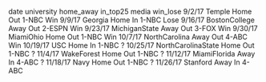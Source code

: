 date university home_away in_top25 media win_lose
9/2/17 Temple Home Out 1-NBC Win
9/9/17 Georgia Home In 1-NBC Lose
9/16/17 BostonCollege Away Out 2-ESPN Win
9/23/17 MichiganState Away Out 3-FOX Win
9/30/17 MiamiOhio Home Out 1-NBC Win
10/7/17 NorthCarolina Away Out 4-ABC Win 
10/19/17 USC Home In 1-NBC ?
10/25/17 NorthCarolinaState Home Out 1-NBC ? 
11/4/17 WakeForest Home Out 1-NBC ?
11/12/17 MiamiFlorida Away In 4-ABC ?
11/18/17 Navy Home Out 1-NBC ? 
11/26/17 Stanford Away In 4-ABC